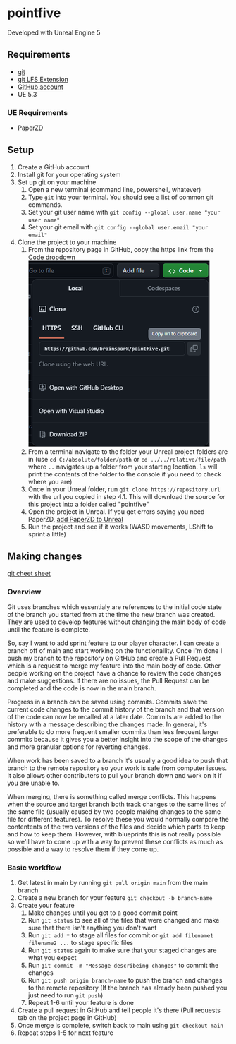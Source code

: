 # pointfive

Developed with Unreal Engine 5

## Requirements

- [git](https://git-scm.com/downloads)
- [git LFS Extension](https://git-lfs.com/)
- [GitHub account](https://github.com/)
- UE 5.3

### UE Requirements

- PaperZD

## Setup

1. Create a GitHub account
2. Install git for your operating system
3. Set up git on your machine
   1. Open a new terminal (command line, powershell, whatever)
   2. Type `git` into your terminal. You should see a list of common git commands.
   3. Set your git user name with `git config --global user.name "your user name"`
   4. Set your git email with `git config --global user.email "your email"`
4. Clone the project to your machine
   1. From the repository page in GitHub, copy the https link from the Code dropdown ![Copy url to clone repository](./ReadmeAssets/clone_url.png)
   2. From a terminal navigate to the folder your Unreal project folders are in (use `cd C:/absolute/folder/path` or `cd ../../relative/file/path` where `..` navigates up a folder from your starting location. `ls` will print the contents of the folder to the console if you need to check where you are)
   3. Once in your Unreal folder, run `git clone https://repository.url` with the url you copied in step 4.1. This will download the source for this project into a folder called "pointfive"
   4. Open the project in Unreal. If you get errors saying you need PaperZD, [add PaperZD to Unreal](https://docs.unrealengine.com/5.0/en-US/working-with-plugins-in-unreal-engine/)
   5. Run the project and see if it works (WASD movements, LShift to sprint a little)

## Making changes

[git cheet sheet](https://education.github.com/git-cheat-sheet-education.pdf)

### Overview

Git uses branches which essentialy are references to the initial code state of the branch you started from at the time the new branch was created. They are used to develop features without changing the main body of code until the feature is complete.

So, say I want to add sprint feature to our player character. I can create a branch off of main and start working on the functionallity. Once I'm done I push my branch to the repository on GitHub and create a Pull Request which is a request to merge my feature into the main body of code. Other people working on the project have a chance to review the code changes and make suggestions. If there are no issues, the Pull Request can be completed and the code is now in the main branch.

Progress in a branch can be saved using commits. Commits save the current code changes to the commit history of the branch and that version of the code can now be recalled at a later date. Commits are added to the history with a message describing the changes made. In general, it's preferable to do more frequent smaller commits than less frequent larger commits because it gives you a better insight into the scope of the changes and more granular options for reverting changes.

When work has been saved to a branch it's usually a good idea to push that branch to the remote repository so your work is safe from computer issues. It also allows other contributers to pull your branch down and work on it if you are unable to.

When merging, there is something called merge conflicts. This happens when the source and target branch both track changes to the same lines of the same file (usually caused by two people making changes to the same file for different features). To resolve these you would normally compare the contentents of the two versions of the files and decide which parts to keep and how to keep them. However, with blueprints this is not really possible so we'll have to come up with a way to prevent these conflicts as much as possible and a way to resolve them if they come up.

### Basic workflow

1. Get latest in main by running `git pull origin main` from the main branch
2. Create a new branch for your feature `git checkout -b branch-name`
3. Create your feature
   1. Make changes until you get to a good commit point
   2. Run `git status` to see all of the files that were changed and make sure that there isn't anything you don't want
   3. Run `git add *` to stage all files for commit or `git add filename1 filename2 ...` to stage specific files
   4. Run `git status` again to make sure that your staged changes are what you expect
   5. Run `git commit -m "Message describeing changes"` to commit the changes
   6. Run `git push origin branch-name` to push the branch and changes to the remote repository (If the branch has already been pushed you just need to run `git push`)
   7. Repeat 1-6 until your feature is done
4. Create a pull request in GitHub and tell people it's there (Pull requests tab on the project page in GitHub)
5. Once merge is complete, switch back to main using `git checkout main`
6. Repeat steps 1-5 for next feature